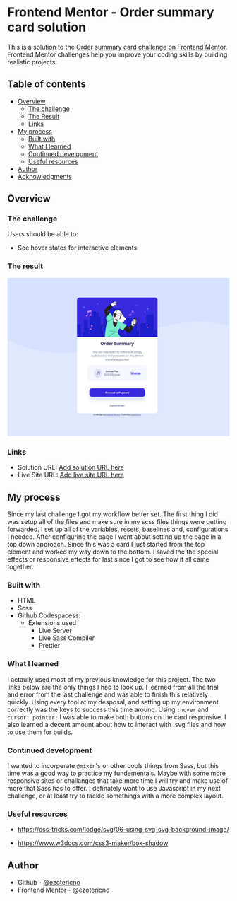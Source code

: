 # Frontend Mentor - Order summary card solution

This is a solution to the [Order summary card challenge on Frontend Mentor](https://www.frontendmentor.io/challenges/order-summary-component-QlPmajDUj). Frontend Mentor challenges help you improve your coding skills by building realistic projects. 

## Table of contents

- [Overview](#overview)
  - [The challenge](#the-challenge)
  - [The Result](#the-result)
  - [Links](#links)
- [My process](#my-process)
  - [Built with](#built-with)
  - [What I learned](#what-i-learned)
  - [Continued development](#continued-development)
  - [Useful resources](#useful-resources)
- [Author](#author)
- [Acknowledgments](#acknowledgments)

## Overview

### The challenge

Users should be able to:

- See hover states for interactive elements

### The result

![result](femordersumm.PNG)

### Links

- Solution URL: [Add solution URL here](https://your-solution-url.com)
- Live Site URL: [Add live site URL here](https://your-live-site-url.com)

## My process

Since my last challenge I got my workflow better set. The first thing I did was setup all of the files and make sure in my scss files things were getting forwarded. I set up all of the variables, resets, baselines and, configurations I needed. After configuring the page I went about setting up the page in a top down approach. Since this was a card I just started from the top element and worked my way down to the bottom. I saved the the special effects or responsive effects for last since I got to see how it all came together. 

### Built with

- HTML
- Scss
- Github Codespacess:
  - Extensions used
    - Live Server
    - Live Sass Compiler
    - Prettier

### What I learned

I actaully used most of my previous knowledge for this project. The two links below are the only things I had to look up. I learned from all the trial and error from the last challenge and was able to finish this relatively quickly. Using every tool at my desposal, and setting up my environment correctly was the keys to success this time around. Using ```:hover``` and ```cursor: pointer;``` I was able to make both buttons on the card responsive. I also learned a decent amount about how to interact with .svg files and how to use them for builds. 


### Continued development

I wanted to incorperate ```@mixin```'s or other cools things from Sass, but this time was a good way to practice my fundementals. Maybe with some more responsive sites or challanges that take more time I will try and make use of more that Sass has to offer. I definately want to use Javascript in my next challenge, or at least try to tackle somethings with a more complex layout.

### Useful resources

- https://css-tricks.com/lodge/svg/06-using-svg-svg-background-image/

- https://www.w3docs.com/css3-maker/box-shadow

## Author

- Github - [@ezotericno](https://github.com/ezotericno)
- Frontend Mentor - [@ezotericno](https://www.frontendmentor.io/profile/ezotericno)



